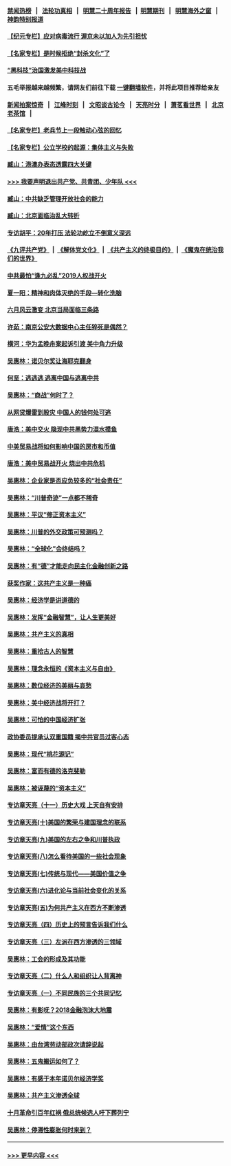 #### [禁闻热榜](热点新闻.md?=0)  &nbsp;&nbsp;|&nbsp;&nbsp; [法轮功真相](https://github.com/gfw-breaker/truth/blob/master/README.md?=0) &nbsp;&nbsp;|&nbsp;&nbsp; [明慧二十周年报告](https://github.com/gfw-breaker/mh-reports/blob/master/README.md?=0) &nbsp;&nbsp;|&nbsp;&nbsp;[明慧期刊](https://github.com/gfw-breaker/mh-qikan) &nbsp;&nbsp;|&nbsp;&nbsp; [明慧海外之窗](https://github.com/gfw-breaker/mh-news/blob/master/README.md?=0) &nbsp;&nbsp;|&nbsp;&nbsp; [神韵特别报道](https://github.com/gfw-breaker/mh-news/blob/master/shenyun.md?=0)
#### [【纪元专栏】应对病毒流行 渥京未以加人为先引担忧](../pages/nsc423/n11875714.md?t=03140731) 
#### [【名家专栏】是时候拒绝“封杀文化”了](../pages/nsc423/n11814093.md?t=03140731) 
#### [“黑科技”治国激发美中科技战](../pages/nsc423/n11638056.md?t=03140731) 
#### 五毛举报越来越频繁，请网友们前往下载 [一键翻墙软件](https://github.com/gfw-breaker/ssr-accounts)，并将此项目推荐给亲友
#### [新闻拍案惊奇](https://github.com/gfw-breaker/banned-news/blob/master/pages/link4.md) &nbsp;&nbsp;|&nbsp;&nbsp; [江峰时刻](https://github.com/gfw-breaker/banned-news/blob/master/pages/link4.md) &nbsp;&nbsp;|&nbsp;&nbsp; [文昭谈古论今](https://github.com/gfw-breaker/banned-news/blob/master/pages/link4.md) &nbsp;&nbsp;|&nbsp;&nbsp; [天亮时分](https://github.com/gfw-breaker/banned-news/blob/master/pages/link4.md) &nbsp;&nbsp;|&nbsp;&nbsp; [萧茗看世界](https://github.com/gfw-breaker/banned-news/blob/master/pages/link4.md) &nbsp;&nbsp;|&nbsp;&nbsp; [北京老茶馆](https://github.com/gfw-breaker/banned-news/blob/master/pages/link4.md) &nbsp;&nbsp;|&nbsp;&nbsp; 
#### [【名家专栏】老兵节上一段触动心弦的回忆](../pages/nsc423/n11646016.md?t=03140731) 
#### [【名家专栏】公立学校的起源：集体主义与失败](../pages/nsc423/n11601833.md?t=03140731) 
#### [臧山：港澳办表态透露四大关键](../pages/nsc423/n11421628.md?t=03140731) 
#### [>>> 我要声明退出共产党、共青团、少年队 <<<](https://github.com/begood0513/goodnews/blob/master/quit/letter.md) 
#### [臧山：中共缺乏管理开放社会的能力](../pages/nsc423/n11407457.md?t=03140731) 
#### [臧山：北京面临治乱大转折](../pages/nsc423/n11406895.md?t=03140731) 
#### [专访胡平：20年打压 法轮功屹立不倒意义深远](../pages/nsc423/n11398800.md?t=03140731) 
#### [《九评共产党》](https://github.com/begood0513/9ping.md/blob/master/README.md) &nbsp;|&nbsp; [《解体党文化》](../../../../jtdwh.md/blob/master/README.md)  &nbsp;|&nbsp; [《共产主义的终极目的》](../../../../gczydzjmd.md/blob/master/README.md) &nbsp;|&nbsp; [《魔鬼在统治我们的世界》](../../../../mgztzwmdsj.md/blob/master/README.md) 
#### [中共最怕“逢九必乱”2019人权战开火](../pages/nsc423/n11385248.md?t=03140731) 
#### [夏一阳：精神和肉体灭绝的手段—转化洗脑](../pages/nsc423/n11368250.md?t=03140731) 
#### [六月风云激变 北京当局面临三条路](../pages/nsc423/n11313668.md?t=03140731) 
#### [许茹：南京公安大数据中心主任猝死是偶然？](../pages/nsc423/n11064744.md?t=03140731) 
#### [横河：华为孟晚舟案起诉引渡 美中角力升级](../pages/nsc423/n11027230.md?t=03140731) 
#### [吴惠林：诺贝尔奖让海耶克翻身](../pages/nsc423/n10890049.md?t=03140731) 
#### [何坚：逃逃逃 逃离中国与逃离中共](../pages/nsc423/n10592891.md?t=03140731) 
#### [吴惠林：“商战”何时了？](../pages/nsc423/n10573558.md?t=03140731) 
#### [从网贷爆雷到股灾 中国人的钱何处可逃](../pages/nsc423/n10572800.md?t=03140731) 
#### [唐浩：美中交火 隐现中共黑势力混水摸鱼](../pages/nsc423/n10544040.md?t=03140731) 
#### [中美贸易战将如何影响中国的房市和币值](../pages/nsc423/n10543697.md?t=03140731) 
#### [唐浩：美中贸易战开火 烧出中共危机](../pages/nsc423/n10540126.md?t=03140731) 
#### [吴惠林：企业家是否应负较多的“社会责任”](../pages/nsc423/n10535022.md?t=03140731) 
#### [吴惠林：“川普奇迹”一点都不稀奇](../pages/nsc423/n10512808.md?t=03140731) 
#### [吴惠林：平议“修正资本主义”](../pages/nsc423/n10495724.md?t=03140731) 
#### [吴惠林：川普的外交政策可预测吗？](../pages/nsc423/n10462387.md?t=03140731) 
#### [吴惠林：“全球化”会终结吗？](../pages/nsc423/n10452838.md?t=03140731) 
#### [吴惠林：有“德”才能走向民主化金融创新之路](../pages/nsc423/n10432292.md?t=03140731) 
#### [获奖作家：这共产主义是一种癌](../pages/nsc423/n10431541.md?t=03140731) 
#### [吴惠林：经济学是讲道德的](../pages/nsc423/n10398014.md?t=03140731) 
#### [吴惠林：发挥“金融智慧”，让人生更美好](../pages/nsc423/n10375019.md?t=03140731) 
#### [吴惠林：共产主义的真相](../pages/nsc423/n10351394.md?t=03140731) 
#### [吴惠林：重拾古人的智慧](../pages/nsc423/n10337691.md?t=03140731) 
#### [吴惠林：理念永恒的《资本主义与自由》](../pages/nsc423/n10316274.md?t=03140731) 
#### [吴惠林：数位经济的美丽与哀愁](../pages/nsc423/n10292946.md?t=03140731) 
#### [吴惠林：美中经济战将开打？](../pages/nsc423/n10258825.md?t=03140731) 
#### [吴惠林：可怕的中国经济扩张](../pages/nsc423/n10219147.md?t=03140731) 
#### [政协委员提承认双重国籍 揭中共官员过客心态](../pages/nsc423/n10208809.md?t=03140731) 
#### [吴惠林：现代“桃花源记”](../pages/nsc423/n10185234.md?t=03140731) 
#### [吴惠林：富而有德的洛克斐勒](../pages/nsc423/n10142264.md?t=03140731) 
#### [吴惠林：被诬蔑的“资本主义”](../pages/nsc423/n10124816.md?t=03140731) 
#### [专访章天亮（十一）历史大戏 上天自有安排](../pages/nsc423/n10094905.md?t=03140731) 
#### [专访章天亮(十)美国的繁荣与建国理念的联系](../pages/nsc423/n10094899.md?t=03140731) 
#### [专访章天亮(九)美国的左右之争和川普执政](../pages/nsc423/n10094889.md?t=03140731) 
#### [专访章天亮(八)怎么看待美国的一些社会现象](../pages/nsc423/n10094857.md?t=03140731) 
#### [专访章天亮(七)传统与现代——美国价值之争](../pages/nsc423/n10093140.md?t=03140731) 
#### [专访章天亮(六)进化论与当前社会变化的关系](../pages/nsc423/n10092036.md?t=03140731) 
#### [专访章天亮(五)为何共产主义在西方不断渗透](../pages/nsc423/n10083620.md?t=03140731) 
#### [专访章天亮（四）历史上的预言告诉我们什么](../pages/nsc423/n10083606.md?t=03140731) 
#### [专访章天亮（三）左派在西方渗透的三领域](../pages/nsc423/n10081115.md?t=03140731) 
#### [吴惠林：工会的形成及其功能](../pages/nsc423/n10080633.md?t=03140731) 
#### [专访章天亮（二）什么人和组织让人背离神](../pages/nsc423/n10076637.md?t=03140731) 
#### [专访章天亮（一）不同民族的三个共同记忆](../pages/nsc423/n10074188.md?t=03140731) 
#### [吴惠林：有影呒？2018金融泡沫大地震](../pages/nsc423/n10040534.md?t=03140731) 
#### [吴惠林：“爱情”这个东西](../pages/nsc423/n10019423.md?t=03140731) 
#### [吴惠林：由台湾劳动部政次请辞说起](../pages/nsc423/n9979679.md?t=03140731) 
#### [吴惠林：五鬼搬运如何了？](../pages/nsc423/n9925338.md?t=03140731) 
#### [吴惠林：有感于本年诺贝尔经济学奖](../pages/nsc423/n9871883.md?t=03140731) 
#### [吴惠林：共产主义渗透全球](../pages/nsc423/n9812748.md?t=03140731) 
#### [十月革命引百年红祸 俄总统候选人吁下葬列宁](../pages/nsc423/n9810182.md?t=03140731) 
#### [吴惠林：停滞性膨胀何时来到？](../pages/nsc423/n9764136.md?t=03140731) 

----
#### [ >>> 更早内容 <<< ](../indexes/nsc423-earlier.md)
